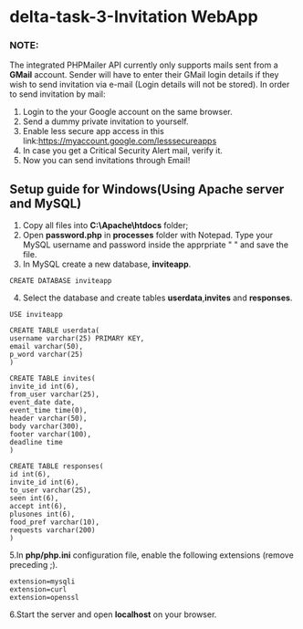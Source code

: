 # delta-task-3-Invitation WebApp
### NOTE:
The integrated PHPMailer API currently only supports mails sent from a **GMail** account. Sender will have to enter their GMail login details if they wish to send invitation via e-mail (Login details will not be stored).
In order to send invitation by mail:

1. Login to the your Google account on the same browser.
2. Send a dummy private invitation to yourself.
3. Enable less secure app access in this link:https://myaccount.google.com/lesssecureapps
4. In case you get a Critical Security Alert mail, verify it.
5. Now you can send invitations through Email! 

## Setup guide for Windows(Using Apache server and MySQL)

1. Copy all files into **C:\Apache\htdocs** folder;
2. Open **password.php** in **processes** folder with Notepad. Type your MySQL username and password inside the apprpriate " " and save the file.
3. In MySQL create a new database, **inviteapp**.
```
CREATE DATABASE inviteapp
```
4. Select the database and create tables **userdata**,**invites** and **responses**.
```
USE inviteapp

CREATE TABLE userdata(
username varchar(25) PRIMARY KEY,
email varchar(50),
p_word varchar(25)
)

CREATE TABLE invites(
invite_id int(6),
from_user varchar(25),
event_date date,
event_time time(0),
header varchar(50),
body varchar(300),
footer varchar(100),
deadline time
)

CREATE TABLE responses(
id int(6),
invite_id int(6),
to_user varchar(25),
seen int(6),
accept int(6),
plusones int(6),
food_pref varchar(10),
requests varchar(200)
)

```
5.In **php/php.ini** configuration file, enable the following extensions (remove preceding ;).
```
extension=mysqli
extension=curl
extension=openssl
```
6.Start the server and open **localhost** on your browser.


